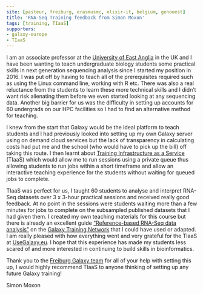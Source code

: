 ```yaml
---
site: [pasteur, freiburg, erasmusmc, elixir-it, belgium, genouest]
title: 'RNA-Seq Training feedback from Simon Moxon'
tags: [training, TIaaS]
supporters:
- galaxy-europe
- TIaaS
---
```


I am an associate professor at the [University of East Anglia](https://www.uea.ac.uk/) in the UK and I have been wanting to teach undergraduate biology students some practical skills 
in next generation sequencing analysis since I started my position in 2016. I was put off by having to teach all of the prerequisites required such as using 
the Linux command line, working with R etc. There was also a real reluctance from the students to learn these more technical skills and I didn’t want risk 
alienating them before we even started looking at any sequencing data. Another big barrier for us was the difficulty in setting up accounts for 60 undergrads 
on our HPC facilities so I had to find an alternative method for teaching.  

I knew from the start that Galaxy would be the ideal platform to teach students and I had previously looked into setting up my own Galaxy server using on demand 
cloud services but the lack of transparency in calculating costs had put me and the school (who would have to pick up the bill) off taking this route. I then learnt 
about [Training Infrastructure as a Service](https://galaxyproject.eu/tiaas) (TIaaS) which would allow me to run sessions using a private queue thus allowing students to run jobs within a short 
timeframe and allow an interactive teaching experience for the students without waiting for queued jobs to complete.  

TIaaS was perfect for us, I taught 60 students to analyse and interpret RNA-Seq datasets over 3 x 3-hour practical sessions and received really good feedback. 
At no point in the sessions were students waiting more than a few minutes for jobs to complete on the subsampled published datasets that I had given them. 
I created my own teaching materials for this course but there is already an excellent guide [“Reference-based RNA-Seq data analysis”](https://training.galaxyproject.org/training-material/topics/transcriptomics/) on the [Galaxy Training Network](https://training.galaxyproject.org/) 
that I could have used or adapted. I am really pleased with how everything went and
very grateful for the TIaaS at [UseGalaxy.eu](https://usegalaxy.eu). I hope that this experience has 
made my students less scared of and more interested in continuing to build skills in bioinformatics.  

Thank you to the [Freiburg Galaxy team](https://galaxyproject.eu/freiburg/) for all of your help with setting this up, I would highly recommend TIaaS to anyone thinking of setting up any future Galaxy training!  

Simon Moxon



